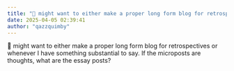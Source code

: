 ```yaml
---
title: "💭 might want to either make a proper long form blog for retrospectives or whenever..."
date: 2025-04-05 02:39:41
author: "qazzquimby"
---
```


💭 might want to either make a proper long form blog for retrospectives or whenever I have something substantial to say. If the microposts are thoughts, what are the essay posts?